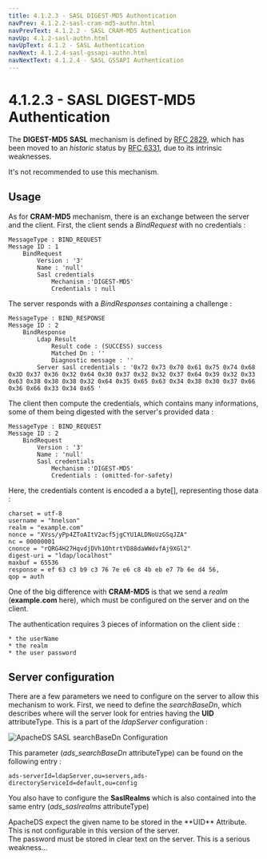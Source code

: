 ```yaml
---
title: 4.1.2.3 - SASL DIGEST-MD5 Authentication
navPrev: 4.1.2.2-sasl-cram-md5-authn.html
navPrevText: 4.1.2.2 - SASL CRAM-MD5 Authentication
navUp: 4.1.2-sasl-authn.html
navUpText: 4.1.2 - SASL Authentication
navNext: 4.1.2.4-sasl-gssapi-authn.html
navNextText: 4.1.2.4 - SASL GSSAPI Authentication
---
```


# 4.1.2.3 - SASL DIGEST-MD5 Authentication

The **DIGEST-MD5** **SASL** mechanism is defined by [RFC 2829](https://www.ietf.org/rfc/rfc2829.txt), which has been moved to an _historic_ status by [RFC 6331](https://www.ietf.org/rfc/rfc6631.txt), due to its intrinsic weaknesses.

<DIV class="warning" markdown="1">
It's not recommended to use this mechanism.
</DIV>

## Usage

As for **CRAM-MD5** mechanism, there is an exchange between the server and the client. First, the client sends a _BindRequest_ with no credentials :

    
    MessageType : BIND_REQUEST
    Message ID : 1
        BindRequest
            Version : '3'
            Name : 'null'
            Sasl credentials
                Mechanism :'DIGEST-MD5'
                Credentials : null

The server responds with a _BindResponses_ containing a challenge :

    
    MessageType : BIND_RESPONSE
    Message ID : 2
        BindResponse
            Ldap Result
                Result code : (SUCCESS) success
                Matched Dn : ''
                Diagnostic message : ''
            Server sasl credentials : '0x72 0x73 0x70 0x61 0x75 0x74 0x68 0x3D 0x37 0x36 0x32 0x64 0x30 0x37 0x32 0x32 0x37 0x64 0x39 0x32 0x33 0x63 0x38 0x38 0x38 0x32 0x64 0x35 0x65 0x63 0x34 0x38 0x30 0x37 0x66 0x36 0x66 0x33 0x34 0x65 '


The client then compute the credentials, which contains many informations, some of them being digested with the server's provided data :

    
    MessageType : BIND_REQUEST
    Message ID : 2
        BindRequest
            Version : '3'
            Name : 'null'
            Sasl credentials
                Mechanism :'DIGEST-MD5'
                Credentials : (omitted-for-safety)

Here, the credentials content is encoded a a byte[], representing those data :

    
    charset = utf-8
    username = "hnelson"
    realm = "example.com"
    nonce = "XVss/yPp4ZToAItV2acf5jgCYU1ALDNoUzGSqJZA" 
    nc = 00000001
    cnonce = "rQRG4H27HqvdjDVh1OhtrtYD88daWWdvfAj9XGl2"
    digest-uri = "ldap/localhost"
    maxbuf = 65536 
    response = ef 63 c3 b9 c3 76 7e e6 c8 4b eb e7 7b 6e d4 56, 
    qop = auth

One of the big difference with **CRAM-MD5** is that we send a _realm_ (**example.com** here), which must be configured on the server and on the client.

The authentication requires 3 pieces of information on the client side :

    * the userName
    * the realm
    * the user password

## Server configuration

There are a few parameters we need to configure on the server to allow this mechanism to work. First, we need to define the _searchBaseDn_, which describes where will the server look for entries having the **UID** attributeType. This is a part of the _ldapServer_ configuration :

![ApacheDS SASL searchBaseDn Configuration](images/sasl-digest-md5-config.png)

This parameter (_ads_searchBaseDn_ attributeType) can be found on the following entry :

    
    ads-serverId=ldapServer,ou=servers,ads-directoryServiceId=default,ou=config

You also have to configure the **SaslRealms** which is also contained into the same entry (_ads_saslrealms_ attributeType)


<DIV class="note" markdown="1">
ApacheDS expect the given name to be stored in the **UID** Attribute. This is not configurable in this version of the server.
</DIV>

<DIV class="warning" markdown="1">
The password must be stored in clear text on the server. This is a serious weakness...
</DIV>
